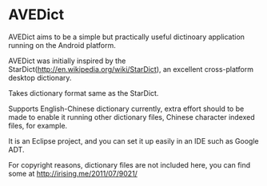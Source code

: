 AVEDict
=======
AVEDict aims to be a simple but practically useful dictinoary application running on the Android platform.

AVEDict was initially inspired by the StarDict(<a href="http://en.wikipedia.org/wiki/StarDict">http://en.wikipedia.org/wiki/StarDict</a>), an excellent cross-platform desktop dictionary.

Takes dictionary format same as the StarDict.

Supports English-Chinese dictionary currently, extra effort should to be made to enable it running other dictionary files, Chinese character indexed files, for example.

It is an Eclipse project, and you can set it up easily in an IDE such as Google ADT.

For copyright reasons, dictionary files are not included here, you can find some at <a href="http://irising.me/2011/07/9021/">http://irising.me/2011/07/9021/</a>
